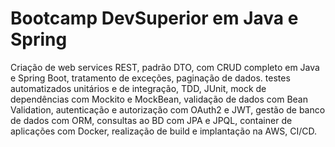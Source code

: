 # Bootcamp DevSuperior em Java e Spring
Criação de web services REST, padrão DTO, com CRUD completo em Java e Spring Boot, tratamento de exceções, paginação de dados. testes automatizados unitários e de integração, TDD, JUnit, mock de dependências com Mockito e MockBean, validação de dados com Bean Validation, autenticação e autorização com OAuth2 e JWT, gestão de banco de dados com ORM, consultas ao BD com JPA e JPQL, container de aplicações com Docker, realização de build e implantação na AWS, CI/CD.
